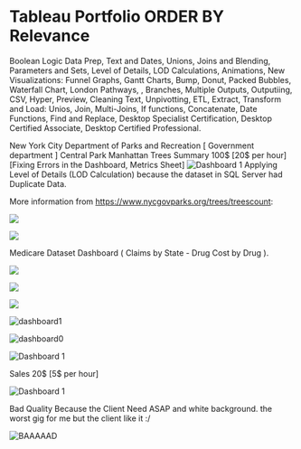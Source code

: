 # Tableau Portfolio ORDER BY Relevance

Boolean Logic Data Prep, Text and Dates, Unions, Joins and Blending, Parameters and Sets, Level of Details, LOD Calculations, Animations, New Visualizations: Funnel Graphs, Gantt Charts, Bump, Donut, Packed Bubbles, Waterfall Chart, London Pathways, , Branches, Multiple Outputs, Outputiing, CSV, Hyper, Preview, Cleaning Text, Unpivotting, ETL, Extract, Transform and Load: Unios, Join, Multi-Joins, If functions, Concatenate, Date Functions, Find and Replace, Desktop Specialist Certification, Desktop Certified Associate, Desktop Certified Professional.

New York City Department of Parks and Recreation [ Government department ]
 Central Park Manhattan Trees Summary 100$ [20$ per hour] [Fixing Errors in the Dashboard, Metrics Sheet]
![Dashboard 1](https://github.com/RubenGavidia/Scala/blob/master/CB.png?raw=true)
Applying Level of Details (LOD Calculation) because the dataset 
in SQL Server had Duplicate Data. 

More information from https://www.nycgovparks.org/trees/treescount:

![](https://github.com/RubenGavidia/Tableau_Portfolio/blob/main/Visuals.png/TreesCount_Website_www.nycgovparks.org.tb.png?raw=true)

![](https://github.com/RubenGavidia/Tableau_Portfolio/blob/main/Visuals.png/TreesCount_Website_www.nycgovparks.orgPART2.tb.png)

Medicare Dataset Dashboard ( Claims by State - Drug Cost by Drug ).

![](https://github.com/RubenGavidia/Tableau_Portfolio/blob/main/Visuals.png/Medicare%20data%20source.png)

![](https://github.com/RubenGavidia/Tableau_Portfolio/blob/main/Visuals.png/Medicare%20map%20claims.png)

![](https://github.com/RubenGavidia/Tableau_Portfolio/blob/main/Visuals.png/Medicare%20dashboard.png)

![dashboard1](https://github.com/RubenGavidia/Tableau_Portfolio/blob/main/Visuals.png/Dashboard1_Sales_By_State.tb.png)

![dashboard0](https://github.com/RubenGavidia/Tableau_Portfolio/blob/main/Visuals.png/Dashboard_Sales_By_State.tb.png)


![Dashboard 1](https://github.com/RubenGavidia/Tableau_Portfolio/blob/main/Dashboard%201.png)

Sales 20$ [5$ per hour]

![Dashboard 1](https://github.com/RubenGavidia/Tableau_Portfolio/blob/main/IMG-20210131-WA0000.jpg?raw=true)

Bad Quality Because the Client Need ASAP and white background. 
the worst gig for me but the client like it :/ 

![BAAAAAD](https://github.com/RubenGavidia/Tableau_Portfolio/blob/main/SUMOFSALES2.png?raw=true)


